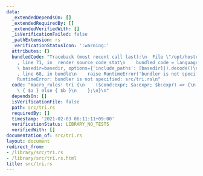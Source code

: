 ```yaml
---
data:
  _extendedDependsOn: []
  _extendedRequiredBy: []
  _extendedVerifiedWith: []
  _isVerificationFailed: false
  _pathExtension: rs
  _verificationStatusIcon: ':warning:'
  attributes: {}
  bundledCode: "Traceback (most recent call last):\n  File \"/opt/hostedtoolcache/Python/3.9.5/x64/lib/python3.9/site-packages/onlinejudge_verify/documentation/build.py\"\
    , line 71, in _render_source_code_stat\n    bundled_code = language.bundle(stat.path,\
    \ basedir=basedir, options={'include_paths': [basedir]}).decode()\n  File \"/opt/hostedtoolcache/Python/3.9.5/x64/lib/python3.9/site-packages/onlinejudge_verify/languages/user_defined.py\"\
    , line 68, in bundle\n    raise RuntimeError('bundler is not specified: {}'.format(path.as_posix()))\n\
    RuntimeError: bundler is not specified: src/tri.rs\n"
  code: "macro_rules! tri {\n    ($cond:expr; $a:expr; $b:expr) => {\n        if $cond\
    \ { $a } else { $b }\n    };\n}\n"
  dependsOn: []
  isVerificationFile: false
  path: src/tri.rs
  requiredBy: []
  timestamp: '2021-02-03 06:11:11+09:00'
  verificationStatus: LIBRARY_NO_TESTS
  verifiedWith: []
documentation_of: src/tri.rs
layout: document
redirect_from:
- /library/src/tri.rs
- /library/src/tri.rs.html
title: src/tri.rs
---
```

